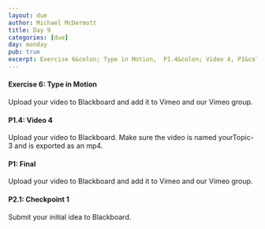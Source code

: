 ```yaml
---
layout: due
author: Michael McDermott
title: Day 9
categories: [due]
day: monday
pub: true
excerpt: Exercise 6&colon; Type in Motion,  P1.4&colon; Video 4, P1&colon; Final, &amp; P2.1
---
```

#### Exercise 6: Type in Motion
Upload your video to Blackboard and add it to Vimeo and our Vimeo group.

#### P1.4: Video 4
Upload your video to Blackboard. Make sure the video is named yourTopic-3 and is exported as an mp4.

#### P1: Final
Upload your video to Blackboard and add it to Vimeo and our Vimeo group.

#### P2.1: Checkpoint 1
Submit your initial idea to Blackboard.
